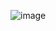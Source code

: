![image](https://user-images.githubusercontent.com/94323029/225919342-e5dd453f-fee9-477c-afba-d5dc9f43a639.png)
